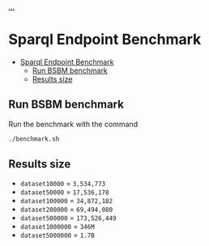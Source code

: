 [...](../README.md)

# Sparql Endpoint Benchmark

- [Sparql Endpoint Benchmark](#sparql-endpoint-benchmark)
  - [Run BSBM benchmark](#run-bsbm-benchmark)
  - [Results size](#results-size)

## Run BSBM benchmark

Run the benchmark with the command

```bash
./benchmark.sh
```

## Results size

- `dataset10000` = `3,534,773`
- `dataset50000` = `17,536,178`
- `dataset100000` = `34,872,182`
- `dataset200000` = `69,494,080`
- `dataset500000` = `173,526,449`
- `dataset1000000` = `346M`
- `dataset5000000` = `1.7B`
